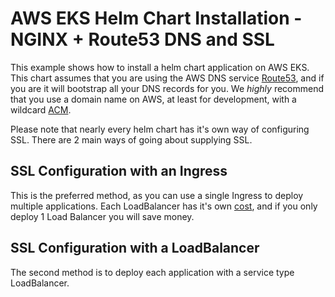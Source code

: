 # AWS EKS Helm Chart Installation - NGINX + Route53 DNS and SSL

This example shows how to install a helm chart application on AWS EKS. This chart assumes that you are using the AWS DNS service [Route53](https://aws.amazon.com/route53/), and if you are it will bootstrap all your DNS records for you. We *highly* recommend that you use a domain name on AWS, at least for development, with a wildcard [ACM](https://aws.amazon.com/certificate-manager/).

Please note that nearly every helm chart has it's own way of configuring SSL. There are 2 main ways of going about supplying SSL.

## SSL Configuration with an Ingress

This is the preferred method, as you can use a single Ingress to deploy multiple applications. Each LoadBalancer has it's own [cost](https://aws.amazon.com/elasticloadbalancing/pricing/), and if you only deploy 1 Load Balancer you will save money.

## SSL Configuration with a LoadBalancer

The second method is to deploy each application with a service type LoadBalancer.

```{include} ./quickstart.md
```
